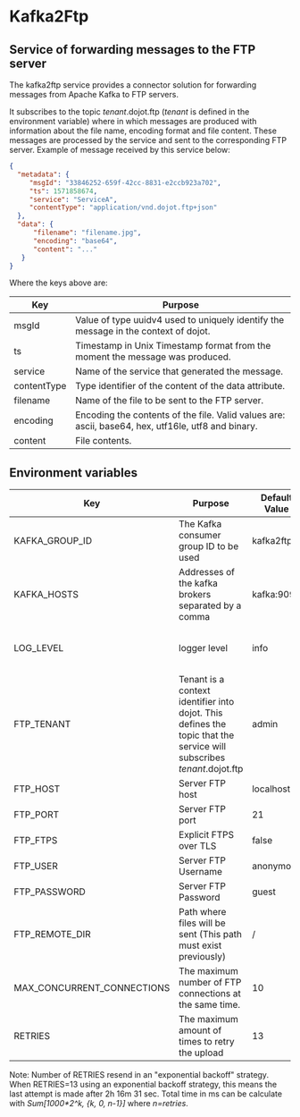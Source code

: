 # Kafka2Ftp

## Service of forwarding messages to the FTP server

The kafka2ftp service provides a connector solution for forwarding messages from Apache Kafka to FTP servers.

It subscribes to the topic *tenant*.dojot.ftp (*tenant* is defined in the environment variable) where in which messages are produced with information about the file name, encoding format and file content. These messages are processed by the service and sent to the corresponding FTP server.  Example of message received by this service below:

```json
{
  "metadata": {
     "msgId": "33846252-659f-42cc-8831-e2ccb923a702",
     "ts": 1571858674,
     "service": "ServiceA",
     "contentType": "application/vnd.dojot.ftp+json"
  },
  "data": {
      "filename": "filename.jpg",
      "encoding": "base64",
      "content": "..."
   }
}

```

Where the keys above are:

Key             | Purpose
--------------- | --------------------------------------------------------
msgId           | Value of type uuidv4 used to uniquely identify the message in the context of dojot.
ts              | Timestamp in Unix Timestamp format from the moment the message was produced.
service         | Name of the service that generated the message.
contentType     | Type identifier of the content of the data attribute.
filename        | Name of the file to be sent to the FTP server.
encoding        | Encoding the contents of the file. Valid values are: ascii, base64, hex, utf16le, utf8 and binary.
content         | File contents.

## **Environment variables**

Key                        | Purpose                                                  | Default Value      | Valid Values |
-------------------------- | -------------------------------------------------------- | ---------------    | -----------  |
KAFKA_GROUP_ID             | The Kafka consumer group ID to be used                   | kafka2ftp          | String       |
KAFKA_HOSTS                | Addresses of the kafka brokers separated by a comma      | kafka:9092         | hostname/IP  |
LOG_LEVEL                  | logger level                                             | info               | debug, error, warning, info  |
FTP_TENANT                 | Tenant is a context identifier into dojot. This defines the topic that the service will subscribes *tenant*.dojot.ftp                  | admin               | String  |
FTP_HOST                   | Server FTP host                                          | localhost          | String                       |
FTP_PORT                   | Server FTP port                                          | 21                 | Natural number                      |
FTP_FTPS                   | Explicit FTPS over TLS                                   | false              | String (true or false)                |
FTP_USER                   | Server FTP Username                                      | anonymous          | String                       |
FTP_PASSWORD               | Server FTP Password                                      | guest              | String                       |
FTP_REMOTE_DIR             | Path where files will be sent (This path must exist previously)   | /                  | Path                         |
MAX_CONCURRENT_CONNECTIONS | The maximum number of FTP connections at the same time.                                            | 10                 | Natural number               |
RETRIES      | The maximum amount of times to retry the upload          | 13                 | Natural number               |


Note: Number of RETRIES resend in an "exponential backoff" strategy. When RETRIES=13 using an exponential backoff strategy, this means the last attempt is made after 2h 16m 31 sec. Total time in ms can be calculate with _Sum[1000*2^k, {k, 0, n-1}]_ where *n=retries*.
